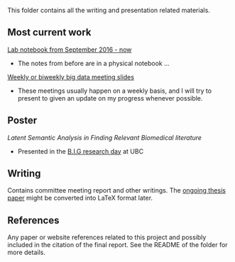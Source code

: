 This folder contains all the writing and presentation related materials.

## Most current work
[Lab notebook from September 2016 - now](https://docs.google.com/document/d/1BYQ82NGmJzsW2DoxTMQobTJ4OmLescNCjj8qWeTp7S8/edit?usp=sharing)
- The notes from before are in a physical notebook ...

[Weekly or biweekly big data meeting slides](https://docs.google.com/presentation/d/1v_fFsa8hpe-vKEwhoB6I1hvhfz_SuDkumqc0XLrHD3k/edit?usp=sharing)
- These meetings usually happen on a weekly basis, and I will try to present to given an update on my progress whenever possible.

## Poster

*Latent Semantic Analysis in Finding Relevant Biomedical literature*
- Presented in the [B.I.G research day](http://retreatbtpiop.wixsite.com/big2016) at UBC

## Writing

Contains committee meeting report and other writings. The [ongoing thesis paper](https://docs.google.com/document/d/1KWmSZgfZ5ttm6rXJn1gjGl-uA8-IsD8f83rbpXY1x3o/edit?usp=sharing) might be converted into LaTeX format later. 

## References

Any paper or website references related to this project and possibly included in the citation of the final report. See the README of the folder for more details.
